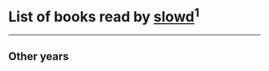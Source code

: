 # List of books read by [slowd](https://plus.google.com/u/0/103100437955997490081/)<sup>1</sup>
---

## Other years




